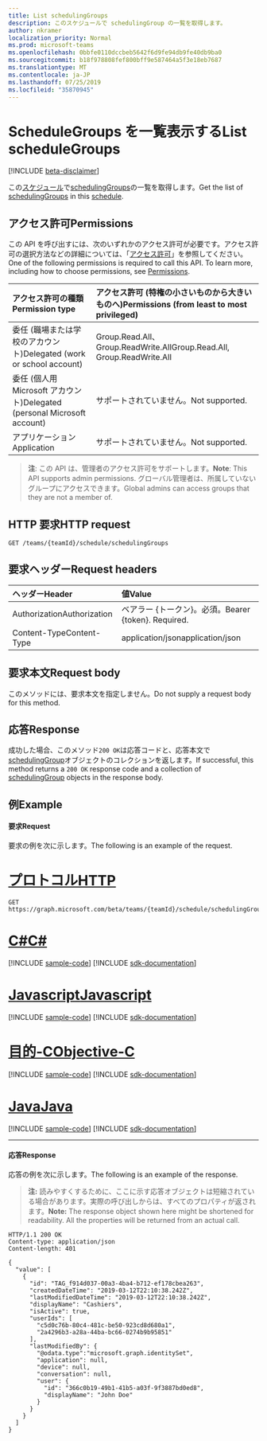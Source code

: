 ```yaml
---
title: List schedulingGroups
description: このスケジュールで schedulingGroup の一覧を取得します。
author: nkramer
localization_priority: Normal
ms.prod: microsoft-teams
ms.openlocfilehash: 0bbfe0110dccbeb5642f6d9fe94db9fe40db9ba0
ms.sourcegitcommit: b18f978808fef800bff9e587464a5f3e18eb7687
ms.translationtype: MT
ms.contentlocale: ja-JP
ms.lasthandoff: 07/25/2019
ms.locfileid: "35870945"
---
```

# <a name="list-schedulegroups"></a><span data-ttu-id="67dc9-103">ScheduleGroups を一覧表示する</span><span class="sxs-lookup"><span data-stu-id="67dc9-103">List scheduleGroups</span></span>

[!INCLUDE [beta-disclaimer](../../includes/beta-disclaimer.md)]

<span data-ttu-id="67dc9-104">この[スケジュール](../resources/schedule.md)で[schedulingGroups](../resources/schedulinggroup.md)の一覧を取得します。</span><span class="sxs-lookup"><span data-stu-id="67dc9-104">Get the list of [schedulingGroups](../resources/schedulinggroup.md) in this [schedule](../resources/schedule.md).</span></span>

## <a name="permissions"></a><span data-ttu-id="67dc9-105">アクセス許可</span><span class="sxs-lookup"><span data-stu-id="67dc9-105">Permissions</span></span>

<span data-ttu-id="67dc9-p101">この API を呼び出すには、次のいずれかのアクセス許可が必要です。アクセス許可の選択方法などの詳細については、「[アクセス許可](/graph/permissions-reference)」を参照してください。</span><span class="sxs-lookup"><span data-stu-id="67dc9-p101">One of the following permissions is required to call this API. To learn more, including how to choose permissions, see [Permissions](/graph/permissions-reference).</span></span>

|<span data-ttu-id="67dc9-108">アクセス許可の種類</span><span class="sxs-lookup"><span data-stu-id="67dc9-108">Permission type</span></span>      | <span data-ttu-id="67dc9-109">アクセス許可 (特権の小さいものから大きいものへ)</span><span class="sxs-lookup"><span data-stu-id="67dc9-109">Permissions (from least to most privileged)</span></span>              |
|:--------------------|:---------------------------------------------------------|
|<span data-ttu-id="67dc9-110">委任 (職場または学校のアカウント)</span><span class="sxs-lookup"><span data-stu-id="67dc9-110">Delegated (work or school account)</span></span> | <span data-ttu-id="67dc9-111">Group.Read.All、Group.ReadWrite.All</span><span class="sxs-lookup"><span data-stu-id="67dc9-111">Group.Read.All, Group.ReadWrite.All</span></span>    |
|<span data-ttu-id="67dc9-112">委任 (個人用 Microsoft アカウント)</span><span class="sxs-lookup"><span data-stu-id="67dc9-112">Delegated (personal Microsoft account)</span></span> | <span data-ttu-id="67dc9-113">サポートされていません。</span><span class="sxs-lookup"><span data-stu-id="67dc9-113">Not supported.</span></span>    |
|<span data-ttu-id="67dc9-114">アプリケーション</span><span class="sxs-lookup"><span data-stu-id="67dc9-114">Application</span></span> | <span data-ttu-id="67dc9-115">サポートされていません。</span><span class="sxs-lookup"><span data-stu-id="67dc9-115">Not supported.</span></span> |

> <span data-ttu-id="67dc9-116">**注**: この API は、管理者のアクセス許可をサポートします。</span><span class="sxs-lookup"><span data-stu-id="67dc9-116">**Note**: This API supports admin permissions.</span></span> <span data-ttu-id="67dc9-117">グローバル管理者は、所属していないグループにアクセスできます。</span><span class="sxs-lookup"><span data-stu-id="67dc9-117">Global admins can access groups that they are not a member of.</span></span>

## <a name="http-request"></a><span data-ttu-id="67dc9-118">HTTP 要求</span><span class="sxs-lookup"><span data-stu-id="67dc9-118">HTTP request</span></span>

<!-- { "blockType": "ignored" } -->

```http
GET /teams/{teamId}/schedule/schedulingGroups
```

## <a name="request-headers"></a><span data-ttu-id="67dc9-119">要求ヘッダー</span><span class="sxs-lookup"><span data-stu-id="67dc9-119">Request headers</span></span>

| <span data-ttu-id="67dc9-120">ヘッダー</span><span class="sxs-lookup"><span data-stu-id="67dc9-120">Header</span></span>       | <span data-ttu-id="67dc9-121">値</span><span class="sxs-lookup"><span data-stu-id="67dc9-121">Value</span></span> |
|:---------------|:--------|
| <span data-ttu-id="67dc9-122">Authorization</span><span class="sxs-lookup"><span data-stu-id="67dc9-122">Authorization</span></span>  | <span data-ttu-id="67dc9-p103">ベアラー {トークン}。必須。</span><span class="sxs-lookup"><span data-stu-id="67dc9-p103">Bearer {token}. Required.</span></span>  |
| <span data-ttu-id="67dc9-125">Content-Type</span><span class="sxs-lookup"><span data-stu-id="67dc9-125">Content-Type</span></span>  | <span data-ttu-id="67dc9-126">application/json</span><span class="sxs-lookup"><span data-stu-id="67dc9-126">application/json</span></span>  |

## <a name="request-body"></a><span data-ttu-id="67dc9-127">要求本文</span><span class="sxs-lookup"><span data-stu-id="67dc9-127">Request body</span></span>
<span data-ttu-id="67dc9-128">このメソッドには、要求本文を指定しません。</span><span class="sxs-lookup"><span data-stu-id="67dc9-128">Do not supply a request body for this method.</span></span>

## <a name="response"></a><span data-ttu-id="67dc9-129">応答</span><span class="sxs-lookup"><span data-stu-id="67dc9-129">Response</span></span>

<span data-ttu-id="67dc9-130">成功した場合、このメソッド`200 OK`は応答コードと、応答本文で[schedulingGroup](../resources/schedulinggroup.md)オブジェクトのコレクションを返します。</span><span class="sxs-lookup"><span data-stu-id="67dc9-130">If successful, this method returns a `200 OK` response code and a collection of [schedulingGroup](../resources/schedulinggroup.md) objects in the response body.</span></span>

## <a name="example"></a><span data-ttu-id="67dc9-131">例</span><span class="sxs-lookup"><span data-stu-id="67dc9-131">Example</span></span>

#### <a name="request"></a><span data-ttu-id="67dc9-132">要求</span><span class="sxs-lookup"><span data-stu-id="67dc9-132">Request</span></span>

<span data-ttu-id="67dc9-133">要求の例を次に示します。</span><span class="sxs-lookup"><span data-stu-id="67dc9-133">The following is an example of the request.</span></span>

# <a name="httptabhttp"></a>[<span data-ttu-id="67dc9-134">プロトコル</span><span class="sxs-lookup"><span data-stu-id="67dc9-134">HTTP</span></span>](#tab/http)
<!-- {
  "blockType": "request",
  "name": "schedule-list-schedulinggroups"
}-->
```http
GET https://graph.microsoft.com/beta/teams/{teamId}/schedule/schedulingGroups
```
# <a name="ctabcsharp"></a>[<span data-ttu-id="67dc9-135">C#</span><span class="sxs-lookup"><span data-stu-id="67dc9-135">C#</span></span>](#tab/csharp)
[!INCLUDE [sample-code](../includes/snippets/csharp/schedule-list-schedulinggroups-csharp-snippets.md)]
[!INCLUDE [sdk-documentation](../includes/snippets/snippets-sdk-documentation-link.md)]

# <a name="javascripttabjavascript"></a>[<span data-ttu-id="67dc9-136">Javascript</span><span class="sxs-lookup"><span data-stu-id="67dc9-136">Javascript</span></span>](#tab/javascript)
[!INCLUDE [sample-code](../includes/snippets/javascript/schedule-list-schedulinggroups-javascript-snippets.md)]
[!INCLUDE [sdk-documentation](../includes/snippets/snippets-sdk-documentation-link.md)]

# <a name="objective-ctabobjc"></a>[<span data-ttu-id="67dc9-137">目的-C</span><span class="sxs-lookup"><span data-stu-id="67dc9-137">Objective-C</span></span>](#tab/objc)
[!INCLUDE [sample-code](../includes/snippets/objc/schedule-list-schedulinggroups-objc-snippets.md)]
[!INCLUDE [sdk-documentation](../includes/snippets/snippets-sdk-documentation-link.md)]

# <a name="javatabjava"></a>[<span data-ttu-id="67dc9-138">Java</span><span class="sxs-lookup"><span data-stu-id="67dc9-138">Java</span></span>](#tab/java)
[!INCLUDE [sample-code](../includes/snippets/java/schedule-list-schedulinggroups-java-snippets.md)]
[!INCLUDE [sdk-documentation](../includes/snippets/snippets-sdk-documentation-link.md)]

---


#### <a name="response"></a><span data-ttu-id="67dc9-139">応答</span><span class="sxs-lookup"><span data-stu-id="67dc9-139">Response</span></span>

<span data-ttu-id="67dc9-140">応答の例を次に示します。</span><span class="sxs-lookup"><span data-stu-id="67dc9-140">The following is an example of the response.</span></span> 

><span data-ttu-id="67dc9-p104">**注:** 読みやすくするために、ここに示す応答オブジェクトは短縮されている場合があります。実際の呼び出しからは、すべてのプロパティが返されます。</span><span class="sxs-lookup"><span data-stu-id="67dc9-p104">**Note:** The response object shown here might be shortened for readability. All the properties will be returned from an actual call.</span></span>
<!-- {
  "blockType": "response",
  "truncated": true,
  "@odata.type": "microsoft.graph.schedulingGroup",
  "isCollection": true
} -->

```http
HTTP/1.1 200 OK
Content-type: application/json
Content-length: 401

{
  "value": [
    {
      "id": "TAG_f914d037-00a3-4ba4-b712-ef178cbea263",
      "createdDateTime": "2019-03-12T22:10:38.242Z",
      "lastModifiedDateTime": "2019-03-12T22:10:38.242Z",
      "displayName": "Cashiers",
      "isActive": true,
      "userIds": [
        "c5d0c76b-80c4-481c-be50-923cd8d680a1",
        "2a4296b3-a28a-44ba-bc66-0274b9b95851"
      ],
      "lastModifiedBy": {
        "@odata.type":"microsoft.graph.identitySet",
        "application": null,
        "device": null,
        "conversation": null,
        "user": {
          "id": "366c0b19-49b1-41b5-a03f-9f3887bd0ed8",
          "displayName": "John Doe"
        }
      }
    }
  ]
}
```

<!-- uuid: 8fcb5dbc-d5aa-4681-8e31-b001d5168d79
2015-10-25 14:57:30 UTC -->
<!--
{
  "type": "#page.annotation",
  "description": "Get the list of schedulingGroup in this schedule",
  "keywords": "",
  "section": "documentation",
  "tocPath": "",
  "suppressions": [
  ]
}
-->

